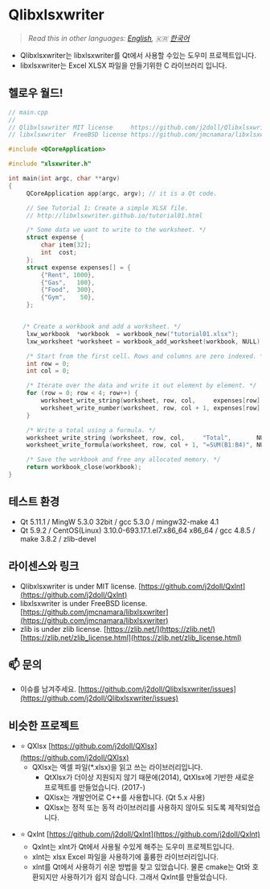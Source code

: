 # Qlibxlsxwriter

> *Read this in other languages: [English](README.md), :kr: [한국어](README.ko.md)*

- Qlibxlsxwriter는 libxlsxwriter를 Qt에서 사용할 수있는 도우미 프로젝트입니다.
- libxlsxwriter는 Excel XLSX 파일을 만들기위한 C 라이브러리 입니다.

## 헬로우 월드!

```cpp
// main.cpp
//
// Qlibxlsxwriter MIT license     https://github.com/j2doll/Qlibxlsxwriter
// libxlsxwriter  FreeBSD license https://github.com/jmcnamara/libxlsxwriter

#include <QCoreApplication>

#include "xlsxwriter.h"

int main(int argc, char **argv)
{
     QCoreApplication app(argc, argv); // it is a Qt code.

     // See Tutorial 1: Create a simple XLSX file.
     // http://libxlsxwriter.github.io/tutorial01.html

     /* Some data we want to write to the worksheet. */
     struct expense {
         char item[32];
         int  cost;
     };
     struct expense expenses[] = {
         {"Rent", 1000},
         {"Gas",   100},
         {"Food",  300},
         {"Gym",    50},
     };


    /* Create a workbook and add a worksheet. */
     lxw_workbook  *workbook  = workbook_new("tutorial01.xlsx");
     lxw_worksheet *worksheet = workbook_add_worksheet(workbook, NULL);

     /* Start from the first cell. Rows and columns are zero indexed. */
     int row = 0;
     int col = 0;

     /* Iterate over the data and write it out element by element. */
     for (row = 0; row < 4; row++) {
         worksheet_write_string(worksheet, row, col,     expenses[row].item, NULL);
         worksheet_write_number(worksheet, row, col + 1, expenses[row].cost, NULL);
     }

     /* Write a total using a formula. */
     worksheet_write_string (worksheet, row, col,     "Total",       NULL);
     worksheet_write_formula(worksheet, row, col + 1, "=SUM(B1:B4)", NULL);

     /* Save the workbook and free any allocated memory. */
     return workbook_close(workbook);
}
```

## 테스트 환경
- Qt 5.11.1 / MingW 5.3.0 32bit / gcc 5.3.0 / mingw32-make 4.1
- Qt 5.9.2 / CentOS(Linux) 3.10.0-693.17.1.el7.x86_64 x86_64 / gcc 4.8.5 / make 3.8.2 / zlib-devel

## 라이센스와 링크
- Qlibxlsxwriter is under MIT license. [https://github.com/j2doll/Qxlnt](https://github.com/j2doll/Qxlnt)
- libxlsxwriter is under FreeBSD license. [https://github.com/jmcnamara/libxlsxwriter](https://github.com/jmcnamara/libxlsxwriter)
- zlib is under zlib license. [https://zlib.net/](https://zlib.net/) [https://zlib.net/zlib_license.html](https://zlib.net/zlib_license.html)

## :mailbox: 문의
- 이슈를 남겨주세요. [https://github.com/j2doll/Qlibxlsxwriter/issues](https://github.com/j2doll/Qlibxlsxwriter/issues)

## 비슷한 프로젝트 
- :star: QXlsx [https://github.com/j2doll/QXlsx](https://github.com/j2doll/QXlsx)
    - QXlsx는 엑셀 파일(*.xlsx)을 읽고 쓰는 라이브러리입니다.
        - QtXlsx가 더이상 지원되지 않기 때문에(2014), QtXlsx에 기반한 새로운 프로젝트를 만들었습니다. (2017-)
        - QXlsx는 개발언어로 C++를 사용합니다. (Qt 5.x 사용)
        - QXlsx는 정적 또는 동적 라이브러리를 사용하지 않아도 되도록 제작되었습니다.

* :star: Qxlnt [https://github.com/j2doll/Qxlnt](https://github.com/j2doll/Qxlnt)
    - Qxlnt는 xlnt가 Qt에서 사용될 수있게 해주는 도우미 프로젝트입니다.
    - xlnt는 xlsx Excel 파일을 사용하기에 훌륭한 라이브러리입니다.
    - xlnt를 Qt에서 사용하기 쉬운 방법을 찾고 있었습니다. 물론 cmake는 Qt와 호환되지만 사용하기가 쉽지 않습니다. 그래서 Qxlnt를 만들었습니다.
